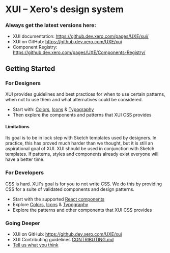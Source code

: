 # XUI – Xero's design system

### Always get the latest versions here:
* XUI documentation: https://github.dev.xero.com/pages/UXE/xui/
* XUI on GitHub: https://github.dev.xero.com/UXE/xui
* Component Registry: https://github.dev.xero.com/pages/UXE/Components-Registry/ 

## Getting Started

### For Designers

XUI provides guidelines and best practices for when to use certain patterns,
when not to use them and what alternatives could be considered.

* Start with:  [Colors](section-colors.html), [Icons](section-icons.html) & [Typography](section-typography.html)
* Then explore the components and patterns that XUI CSS provides

#### Limitations

Its goal is to be in lock step with Sketch templates used by designers.
In practice, this has proved much harder than we thought, but it is still an
aspirational goal of XUI. XUI should be used in conjunction with Sketch
templates. If patterns, styles and components already exist everyone will have
a better time.

### For Developers

CSS is hard. XUI's goal is for you to not write CSS. We do this by providing CSS for a suite of validated components and design patterns.

* Start with the supported [React components](https://github.dev.xero.com/pages/UXE/Components-Registry/)
* Explore [Colors](section-colors.html), [Icons](section-icons.html) & [Typography](section-typography.html)
* Explore the patterns and other components that XUI CSS provides

### Going Deeper

* XUI on GitHub: https://github.dev.xero.com/UXE/xui
* XUI Contributing guidelines [CONTRIBUTING.md](https://github.dev.xero.com/UXE/xui/blob/master/CONTRIBUTING.md)
* [Tell us what you think](https://github.dev.xero.com/UXE/xui/issues)

